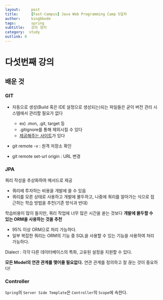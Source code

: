 ```yaml
---
layout:     post
title:      [Fast-Campus] Java Web Programming Camp 5일차
author:     kingbbode
tags:       spring
subtitle:   강의 정리
category:  study
outlink: 0
---
```


다섯번째 강의
===========

배운 것
-------

### GIT

-	자동으로 생성(Build 혹은 IDE 설정으로 생성되는)되는 파일들은 굳이 버전 관리 시스템에서 관리할 필요가 없다

	-	ex) .mvn, .git, target 등
	-	.gitignore를 통해 제외시킬 수 있다
	-	[제공해주는 사이트](gitignore.io)가 있다

-	git remote -v : 원격 저장소 확인

-	git remote set-url origin : URL 변경

### JPA

쿼리 작성을 추상화하여 메서드로 제공

-	쿼리에 투자하는 비용을 개발에 쓸 수 있음
-	쿼리를 모른 상태로 사용하고 개발에 몰두하고, 나중에 쿼리를 알아가는 식으로 접근하는 학습 방법을 추천(기존 방식과 반대)

학습비용이 많이 들지만, 쿼리 작업에 너무 많은 시간을 쏟는 것보다 **개발에 몰두할 수 있는 ORM을 사용하는 것을 추천**

-	95% 이상 ORM으로 처리 가능하다.
-	일부 복잡한 쿼리는 ORM의 기능 중 SQL을 사용할 수 있는 기능을 사용하여 처리 가능하다.

Dialect : 각각 다른 데이터베이스의 특화, 고유된 설정을 지원할 수 있다.

**모든 Model의 연관 관계를 맺어줄 필요없다.** 연관 관계를 정의하고 잘 끊는 것이 중요하다!

### Controller

`Spring`의 `Server Side Template`은 `Controller`의 `Scope`에 속한다.
